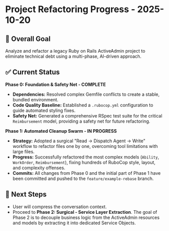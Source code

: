 # Project Refactoring Progress - 2025-10-20

## 🎯 Overall Goal
Analyze and refactor a legacy Ruby on Rails ActiveAdmin project to eliminate technical debt using a multi-phase, AI-driven approach.

## ✅ Current Status

**Phase 0: Foundation & Safety Net - COMPLETE**
- **Dependencies:** Resolved complex Gemfile conflicts to create a stable, bundled environment.
- **Code Quality Baseline:** Established a `.rubocop.yml` configuration to guide automated styling fixes.
- **Safety Net:** Generated a comprehensive RSpec test suite for the critical `Reimbursement` model, providing a safety net for future refactoring.

**Phase 1: Automated Cleanup Swarm - IN PROGRESS**
- **Strategy:** Adopted a surgical "Read -> Dispatch Agent -> Write" workflow to refactor files one by one, overcoming tool limitations with large files.
- **Progress:** Successfully refactored the most complex models (`Ability`, `WorkOrder`, `Reimbursement`), fixing hundreds of RuboCop style, layout, and complexity offenses.
- **Commits:** All changes from Phase 0 and the initial part of Phase 1 have been committed and pushed to the `feature/example-rebase` branch.

## 🚀 Next Steps
- User will compress the conversation context.
- Proceed to **Phase 2: Surgical - Service Layer Extraction**. The goal of Phase 2 is to decouple business logic from the ActiveAdmin resources and models by extracting it into dedicated Service Objects.
